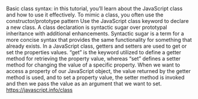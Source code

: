 Basic class syntax: 
in this tutorial, you’ll learn about the JavaScript class and how to use it effectively.
To mimic a class, you often use the constructor/prototype pattern
Use the JavaScript class keyword to declare a new class.
A class declaration is syntactic sugar over prototypal inheritance with additional enhancements.
Syntactic sugar is a term for a more concise syntax that provides the same functionality for something that already exists.
In a JavaScript class, getters and setters are used to get or set the properties values.
“get” is the keyword utilized to define a getter method for retrieving the property value,
whereas “set” defines a setter method for changing the value of a specific property. 
When we want to access a property of our JavaScript object, the value returned by the getter method is used, and to set a property value,
the setter method is invoked and then we pass the value as an argument that we want to set.
https://javascript.info/class
